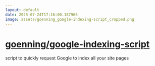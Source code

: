 ```yaml
---
layout: default
date: 2025-07-24T17:16:00.187968
image: assets/goenning_google-indexing-script_cropped.png
---
```


# [goenning/google-indexing-script](https://github.com/goenning/google-indexing-script)

script to quickly request Google to index all your site pages
